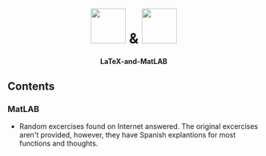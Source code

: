 <h1 align="center">
  <img height="70" src="https://upload.wikimedia.org/wikipedia/commons/thumb/9/92/LaTeX_logo.svg/2000px-LaTeX_logo.svg.png">
  &
  <img height="70" src="https://png.icons8.com/nolan/1600/matlab.png">
</h1>
  <h4 align="center"> LaTeX-and-MatLAB </h4>

<h2> Contents </h2>

<h3> MatLAB </h3>
<ul>
  <li>Random excercises found on Internet answered. The original excercises aren't provided, however, they have Spanish explantions for most functions and thoughts.</li>
</ul>
